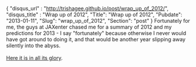 {
 "disqus_url" : "http://trishagee.github.io/post/wrap_up_of_2012/",
 "disqus_title" : "Wrap up of 2012",
 "Title": "Wrap up of 2012",
 "Pubdate": "2013-01-11",
 "Slug": "wrap_up_of_2012",
 "Section": "post"
}
Fortunately for me, the guys at JAXenter chased me for a summary of 2012 and my predictions for 2013 - I say "fortunately" because otherwise I never would have got around to doing it, and that would be another year slipping away silently into the abyss.<br /><br /><a href="http://jaxenter.com/guest-post-my-year-in-java-by-trisha-gee-45936.html">Here it is in all its glory</a>.
